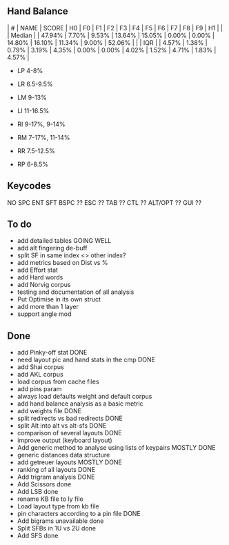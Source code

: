 Hand Balance
------------

| # | NAME         | SCORE |     H0 |     F0 |     F1 |     F2 |     F3 |     F4 |     F5 |     F6 |     F7 |     F8 |     F9 |     H1 |
|   | Median       |       | 47.94% |  7.70% |  9.53% | 13.64% | 15.05% |  0.00% |  0.00% | 14.80% | 16.10% | 11.34% |  9.00% | 52.06% |
|   | IQR          |       |  4.57% |  1.38% |  0.79% |  3.19% |  4.35% |  0.00% |  0.00% |  4.02% |  1.52% |  4.71% |  1.83% |  4.57% |

  - LP 4-8%
  - LR 6.5-9.5% 
  - LM 9-13%
  - LI 11-16.5%

  - RI 9-17%, 9-14%
  - RM 7-17%, 11-14%
  - RR 7.5-12.5%
  - RP 6-8.5%

Keycodes
--------

NO
SPC
ENT
SFT
BSPC ??
ESC ??
TAB ??
CTL ??
ALT/OPT ??
GUI ??

To do
-----
  - add detailed tables GOING WELL
  - add alt fingering de-buff
  - split SF in same index <> other index?
  - add metrics based on Dist vs %
  - add Effort stat
  - add Hard words
  - add Norvig corpus
  - testing and documentation of all analysis
  - Put Optimise in its own struct
  - add more than 1 layer
  - support angle mod

Done
----
  - add Pinky-off stat DONE
  - need layout pic and hand stats in the cmp DONE
  - add Shai corpus
  - add AKL corpus
  - load corpus from cache files
  - add pins param
  - always load defaults weight and default corpus
  - add hand balance analysis as a basic metric 
  - add weights file DONE
  - split redirects vs bad redirects DONE
  - split Alt into alt vs alt-sfs DONE
  - comparison of several layouts DONE
  - improve output (keyboard layout)
  - Add generic method to analyse using lists of keypairs MOSTLY DONE
  - generic distances data structure
  - add getreuer layouts MOSTLY DONE
  - ranking of all layouts DONE
  - Add trigram analysis DONE
  - Add Scissors done
  - Add LSB done
  - rename KB file to ly file
  - Load layout type from kb file
  - pin characters according to a pin file DONE
  - Add bigrams unavailable done
  - Split SFBs in 1U vs 2U done
  - Add SFS done
